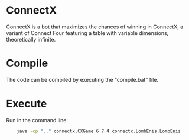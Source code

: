 # ConnectX
ConnectX is a bot that maximizes the chances of winning in ConnectX, a variant of Connect Four featuring a table with variable dimensions, theoretically infinite.

# Compile
The code can be compiled by executing the "compile.bat" file.

# Execute
Run in the command line:
```sh
    java -cp ".." connectx.CXGame 6 7 4 connectx.LombEnis.LombEnis
```